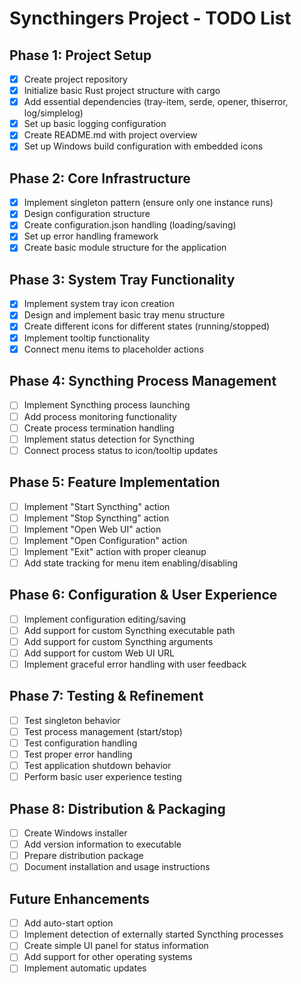 # Syncthingers Project - TODO List

## Phase 1: Project Setup
- [x] Create project repository
- [x] Initialize basic Rust project structure with cargo
- [x] Add essential dependencies (tray-item, serde, opener, thiserror, log/simplelog)
- [x] Set up basic logging configuration
- [x] Create README.md with project overview
- [x] Set up Windows build configuration with embedded icons

## Phase 2: Core Infrastructure
- [x] Implement singleton pattern (ensure only one instance runs)
- [x] Design configuration structure
- [x] Create configuration.json handling (loading/saving)
- [x] Set up error handling framework
- [x] Create basic module structure for the application

## Phase 3: System Tray Functionality
- [x] Implement system tray icon creation
- [x] Design and implement basic tray menu structure
- [x] Create different icons for different states (running/stopped)
- [x] Implement tooltip functionality
- [x] Connect menu items to placeholder actions

## Phase 4: Syncthing Process Management
- [ ] Implement Syncthing process launching
- [ ] Add process monitoring functionality
- [ ] Create process termination handling
- [ ] Implement status detection for Syncthing
- [ ] Connect process status to icon/tooltip updates

## Phase 5: Feature Implementation
- [ ] Implement "Start Syncthing" action
- [ ] Implement "Stop Syncthing" action
- [ ] Implement "Open Web UI" action
- [ ] Implement "Open Configuration" action
- [ ] Implement "Exit" action with proper cleanup
- [ ] Add state tracking for menu item enabling/disabling

## Phase 6: Configuration & User Experience
- [ ] Implement configuration editing/saving
- [ ] Add support for custom Syncthing executable path
- [ ] Add support for custom Syncthing arguments
- [ ] Add support for custom Web UI URL
- [ ] Implement graceful error handling with user feedback

## Phase 7: Testing & Refinement
- [ ] Test singleton behavior
- [ ] Test process management (start/stop)
- [ ] Test configuration handling
- [ ] Test proper error handling
- [ ] Test application shutdown behavior
- [ ] Perform basic user experience testing

## Phase 8: Distribution & Packaging
- [ ] Create Windows installer
- [ ] Add version information to executable
- [ ] Prepare distribution package
- [ ] Document installation and usage instructions

## Future Enhancements
- [ ] Add auto-start option
- [ ] Implement detection of externally started Syncthing processes
- [ ] Create simple UI panel for status information
- [ ] Add support for other operating systems
- [ ] Implement automatic updates 